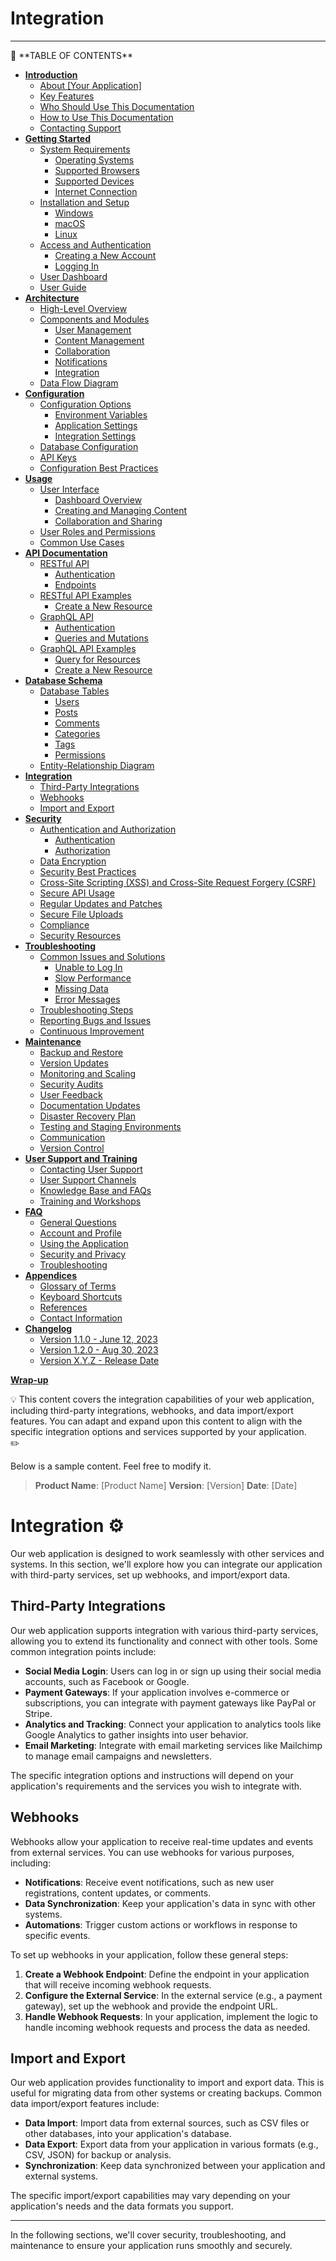 # Integration

---

<aside>
📜 **TABLE OF CONTENTS**

- [**Introduction**](https://www.notion.so/Technical-Documentation-1-16081dd3d80b80c89633f6c0c6a4d5cb?pvs=21)
    - [About [Your Application]](https://www.notion.so/Technical-Documentation-1-16081dd3d80b80c89633f6c0c6a4d5cb?pvs=21)
    - [Key Features](https://www.notion.so/Technical-Documentation-1-16081dd3d80b80c89633f6c0c6a4d5cb?pvs=21)
    - [Who Should Use This Documentation](https://www.notion.so/Technical-Documentation-1-16081dd3d80b80c89633f6c0c6a4d5cb?pvs=21)
    - [How to Use This Documentation](https://www.notion.so/Technical-Documentation-1-16081dd3d80b80c89633f6c0c6a4d5cb?pvs=21)
    - [Contacting Support](https://www.notion.so/Technical-Documentation-1-16081dd3d80b80c89633f6c0c6a4d5cb?pvs=21)
- [**Getting Started**](https://www.notion.so/Getting-Started-16081dd3d80b8139983ef33ab79fb727?pvs=21)
    - [System Requirements](https://www.notion.so/Getting-Started-16081dd3d80b8139983ef33ab79fb727?pvs=21)
        - [Operating Systems](https://www.notion.so/Getting-Started-16081dd3d80b8139983ef33ab79fb727?pvs=21)
        - [Supported Browsers](https://www.notion.so/Getting-Started-16081dd3d80b8139983ef33ab79fb727?pvs=21)
        - [Supported Devices](https://www.notion.so/Getting-Started-16081dd3d80b8139983ef33ab79fb727?pvs=21)
        - [Internet Connection](https://www.notion.so/Getting-Started-16081dd3d80b8139983ef33ab79fb727?pvs=21)
    - [Installation and Setup](https://www.notion.so/Getting-Started-16081dd3d80b8139983ef33ab79fb727?pvs=21)
        - [Windows](https://www.notion.so/Getting-Started-16081dd3d80b8139983ef33ab79fb727?pvs=21)
        - [macOS](https://www.notion.so/Getting-Started-16081dd3d80b8139983ef33ab79fb727?pvs=21)
        - [Linux](https://www.notion.so/Getting-Started-16081dd3d80b8139983ef33ab79fb727?pvs=21)
    - [Access and Authentication](https://www.notion.so/Getting-Started-16081dd3d80b8139983ef33ab79fb727?pvs=21)
        - [Creating a New Account](https://www.notion.so/Getting-Started-16081dd3d80b8139983ef33ab79fb727?pvs=21)
        - [Logging In](https://www.notion.so/Getting-Started-16081dd3d80b8139983ef33ab79fb727?pvs=21)
    - [User Dashboard](https://www.notion.so/Getting-Started-16081dd3d80b8139983ef33ab79fb727?pvs=21)
    - [User Guide](https://www.notion.so/Getting-Started-16081dd3d80b8139983ef33ab79fb727?pvs=21)
- [**Architecture**](https://www.notion.so/Architecture-16081dd3d80b810bacb3c8f999db34f2?pvs=21)
    - [High-Level Overview](https://www.notion.so/Architecture-16081dd3d80b810bacb3c8f999db34f2?pvs=21)
    - [Components and Modules](https://www.notion.so/Architecture-16081dd3d80b810bacb3c8f999db34f2?pvs=21)
        - [User Management](https://www.notion.so/Architecture-16081dd3d80b810bacb3c8f999db34f2?pvs=21)
        - [Content Management](https://www.notion.so/Architecture-16081dd3d80b810bacb3c8f999db34f2?pvs=21)
        - [Collaboration](https://www.notion.so/Architecture-16081dd3d80b810bacb3c8f999db34f2?pvs=21)
        - [Notifications](https://www.notion.so/Architecture-16081dd3d80b810bacb3c8f999db34f2?pvs=21)
        - [Integration](https://www.notion.so/Architecture-16081dd3d80b810bacb3c8f999db34f2?pvs=21)
    - [Data Flow Diagram](https://www.notion.so/Architecture-16081dd3d80b810bacb3c8f999db34f2?pvs=21)
- [**Configuration**](https://www.notion.so/Configuration-16081dd3d80b81ccbce6eaabc84b0483?pvs=21)
    - [Configuration Options](https://www.notion.so/Configuration-16081dd3d80b81ccbce6eaabc84b0483?pvs=21)
        - [Environment Variables](https://www.notion.so/Configuration-16081dd3d80b81ccbce6eaabc84b0483?pvs=21)
        - [Application Settings](https://www.notion.so/Configuration-16081dd3d80b81ccbce6eaabc84b0483?pvs=21)
        - [Integration Settings](https://www.notion.so/Configuration-16081dd3d80b81ccbce6eaabc84b0483?pvs=21)
    - [Database Configuration](https://www.notion.so/Configuration-16081dd3d80b81ccbce6eaabc84b0483?pvs=21)
    - [API Keys](https://www.notion.so/Configuration-16081dd3d80b81ccbce6eaabc84b0483?pvs=21)
    - [Configuration Best Practices](https://www.notion.so/Configuration-16081dd3d80b81ccbce6eaabc84b0483?pvs=21)
- [**Usage**](https://www.notion.so/Usage-16081dd3d80b815b887cd921ec4d359c?pvs=21)
    - [User Interface](https://www.notion.so/Usage-16081dd3d80b815b887cd921ec4d359c?pvs=21)
        - [Dashboard Overview](https://www.notion.so/Usage-16081dd3d80b815b887cd921ec4d359c?pvs=21)
        - [Creating and Managing Content](https://www.notion.so/Usage-16081dd3d80b815b887cd921ec4d359c?pvs=21)
        - [Collaboration and Sharing](https://www.notion.so/Usage-16081dd3d80b815b887cd921ec4d359c?pvs=21)
    - [User Roles and Permissions](https://www.notion.so/Usage-16081dd3d80b815b887cd921ec4d359c?pvs=21)
    - [Common Use Cases](https://www.notion.so/Usage-16081dd3d80b815b887cd921ec4d359c?pvs=21)
- [**API Documentation**](https://www.notion.so/API-Documentation-16081dd3d80b812494e9e256ee46789c?pvs=21)
    - [RESTful API](https://www.notion.so/API-Documentation-16081dd3d80b812494e9e256ee46789c?pvs=21)
        - [Authentication](https://www.notion.so/API-Documentation-16081dd3d80b812494e9e256ee46789c?pvs=21)
        - [Endpoints](https://www.notion.so/API-Documentation-16081dd3d80b812494e9e256ee46789c?pvs=21)
    - [RESTful API Examples](https://www.notion.so/API-Documentation-16081dd3d80b812494e9e256ee46789c?pvs=21)
        - [Create a New Resource](https://www.notion.so/API-Documentation-16081dd3d80b812494e9e256ee46789c?pvs=21)
    - [GraphQL API](https://www.notion.so/API-Documentation-16081dd3d80b812494e9e256ee46789c?pvs=21)
        - [Authentication](https://www.notion.so/API-Documentation-16081dd3d80b812494e9e256ee46789c?pvs=21)
        - [Queries and Mutations](https://www.notion.so/API-Documentation-16081dd3d80b812494e9e256ee46789c?pvs=21)
    - [GraphQL API Examples](https://www.notion.so/API-Documentation-16081dd3d80b812494e9e256ee46789c?pvs=21)
        - [Query for Resources](https://www.notion.so/API-Documentation-16081dd3d80b812494e9e256ee46789c?pvs=21)
        - [Create a New Resource](https://www.notion.so/API-Documentation-16081dd3d80b812494e9e256ee46789c?pvs=21)
- [**Database Schema**](https://www.notion.so/Database-Schema-16081dd3d80b81c0a159c0fa191c0cc4?pvs=21)
    - [Database Tables](https://www.notion.so/Database-Schema-16081dd3d80b81c0a159c0fa191c0cc4?pvs=21)
        - [Users](https://www.notion.so/Database-Schema-16081dd3d80b81c0a159c0fa191c0cc4?pvs=21)
        - [Posts](https://www.notion.so/Database-Schema-16081dd3d80b81c0a159c0fa191c0cc4?pvs=21)
        - [Comments](https://www.notion.so/Database-Schema-16081dd3d80b81c0a159c0fa191c0cc4?pvs=21)
        - [Categories](https://www.notion.so/Database-Schema-16081dd3d80b81c0a159c0fa191c0cc4?pvs=21)
        - [Tags](https://www.notion.so/Database-Schema-16081dd3d80b81c0a159c0fa191c0cc4?pvs=21)
        - [Permissions](https://www.notion.so/Database-Schema-16081dd3d80b81c0a159c0fa191c0cc4?pvs=21)
    - [Entity-Relationship Diagram](https://www.notion.so/Database-Schema-16081dd3d80b81c0a159c0fa191c0cc4?pvs=21)
- [**Integration**](https://www.notion.so/Integration-16081dd3d80b81e79088d9b096978010?pvs=21)
    - [Third-Party Integrations](https://www.notion.so/Integration-16081dd3d80b81e79088d9b096978010?pvs=21)
    - [Webhooks](https://www.notion.so/Integration-16081dd3d80b81e79088d9b096978010?pvs=21)
    - [Import and Export](https://www.notion.so/Integration-16081dd3d80b81e79088d9b096978010?pvs=21)
- [**Security**](https://www.notion.so/Security-16081dd3d80b81ddb5fcc2160ee4a020?pvs=21)
    - [Authentication and Authorization](https://www.notion.so/Security-16081dd3d80b81ddb5fcc2160ee4a020?pvs=21)
        - [Authentication](https://www.notion.so/Security-16081dd3d80b81ddb5fcc2160ee4a020?pvs=21)
        - [Authorization](https://www.notion.so/Security-16081dd3d80b81ddb5fcc2160ee4a020?pvs=21)
    - [Data Encryption](https://www.notion.so/Security-16081dd3d80b81ddb5fcc2160ee4a020?pvs=21)
    - [Security Best Practices](https://www.notion.so/Security-16081dd3d80b81ddb5fcc2160ee4a020?pvs=21)
    - [Cross-Site Scripting (XSS) and Cross-Site Request Forgery (CSRF)](https://www.notion.so/Security-16081dd3d80b81ddb5fcc2160ee4a020?pvs=21)
    - [Secure API Usage](https://www.notion.so/Security-16081dd3d80b81ddb5fcc2160ee4a020?pvs=21)
    - [Regular Updates and Patches](https://www.notion.so/Security-16081dd3d80b81ddb5fcc2160ee4a020?pvs=21)
    - [Secure File Uploads](https://www.notion.so/Security-16081dd3d80b81ddb5fcc2160ee4a020?pvs=21)
    - [Compliance](https://www.notion.so/Security-16081dd3d80b81ddb5fcc2160ee4a020?pvs=21)
    - [Security Resources](https://www.notion.so/Security-16081dd3d80b81ddb5fcc2160ee4a020?pvs=21)
- [**Troubleshooting**](https://www.notion.so/Troubleshooting-16081dd3d80b81a68080f1cfefde6f10?pvs=21)
    - [Common Issues and Solutions](https://www.notion.so/Troubleshooting-16081dd3d80b81a68080f1cfefde6f10?pvs=21)
        - [Unable to Log In](https://www.notion.so/Troubleshooting-16081dd3d80b81a68080f1cfefde6f10?pvs=21)
        - [Slow Performance](https://www.notion.so/Troubleshooting-16081dd3d80b81a68080f1cfefde6f10?pvs=21)
        - [Missing Data](https://www.notion.so/Troubleshooting-16081dd3d80b81a68080f1cfefde6f10?pvs=21)
        - [Error Messages](https://www.notion.so/Troubleshooting-16081dd3d80b81a68080f1cfefde6f10?pvs=21)
    - [Troubleshooting Steps](https://www.notion.so/Troubleshooting-16081dd3d80b81a68080f1cfefde6f10?pvs=21)
    - [Reporting Bugs and Issues](https://www.notion.so/Troubleshooting-16081dd3d80b81a68080f1cfefde6f10?pvs=21)
    - [Continuous Improvement](https://www.notion.so/Troubleshooting-16081dd3d80b81a68080f1cfefde6f10?pvs=21)
- [**Maintenance**](https://www.notion.so/Maintenance-and-Updates-16081dd3d80b81b58447c6d5b396332f?pvs=21)
    - [Backup and Restore](https://www.notion.so/Maintenance-and-Updates-16081dd3d80b81b58447c6d5b396332f?pvs=21)
    - [Version Updates](https://www.notion.so/Maintenance-and-Updates-16081dd3d80b81b58447c6d5b396332f?pvs=21)
    - [Monitoring and Scaling](https://www.notion.so/Maintenance-and-Updates-16081dd3d80b81b58447c6d5b396332f?pvs=21)
    - [Security Audits](https://www.notion.so/Maintenance-and-Updates-16081dd3d80b81b58447c6d5b396332f?pvs=21)
    - [User Feedback](https://www.notion.so/Maintenance-and-Updates-16081dd3d80b81b58447c6d5b396332f?pvs=21)
    - [Documentation Updates](https://www.notion.so/Maintenance-and-Updates-16081dd3d80b81b58447c6d5b396332f?pvs=21)
    - [Disaster Recovery Plan](https://www.notion.so/Maintenance-and-Updates-16081dd3d80b81b58447c6d5b396332f?pvs=21)
    - [Testing and Staging Environments](https://www.notion.so/Maintenance-and-Updates-16081dd3d80b81b58447c6d5b396332f?pvs=21)
    - [Communication](https://www.notion.so/Maintenance-and-Updates-16081dd3d80b81b58447c6d5b396332f?pvs=21)
    - [Version Control](https://www.notion.so/Maintenance-and-Updates-16081dd3d80b81b58447c6d5b396332f?pvs=21)
- [**User Support and Training**](https://www.notion.so/User-Support-and-Training-16081dd3d80b819c8ef6f7b7a86dc35d?pvs=21)
    - [Contacting User Support](https://www.notion.so/User-Support-and-Training-16081dd3d80b819c8ef6f7b7a86dc35d?pvs=21)
    - [User Support Channels](https://www.notion.so/User-Support-and-Training-16081dd3d80b819c8ef6f7b7a86dc35d?pvs=21)
    - [Knowledge Base and FAQs](https://www.notion.so/User-Support-and-Training-16081dd3d80b819c8ef6f7b7a86dc35d?pvs=21)
    - [Training and Workshops](https://www.notion.so/User-Support-and-Training-16081dd3d80b819c8ef6f7b7a86dc35d?pvs=21)
- [**FAQ**](https://www.notion.so/FAQ-16081dd3d80b816d86d4ed3fbc28a669?pvs=21)
    - [General Questions](https://www.notion.so/FAQ-16081dd3d80b816d86d4ed3fbc28a669?pvs=21)
    - [Account and Profile](https://www.notion.so/FAQ-16081dd3d80b816d86d4ed3fbc28a669?pvs=21)
    - [Using the Application](https://www.notion.so/FAQ-16081dd3d80b816d86d4ed3fbc28a669?pvs=21)
    - [Security and Privacy](https://www.notion.so/FAQ-16081dd3d80b816d86d4ed3fbc28a669?pvs=21)
    - [Troubleshooting](https://www.notion.so/FAQ-16081dd3d80b816d86d4ed3fbc28a669?pvs=21)
- [**Appendices**](https://www.notion.so/Appendices-16081dd3d80b8135ba6cee5c6236a7fe?pvs=21)
    - [Glossary of Terms](https://www.notion.so/Appendices-16081dd3d80b8135ba6cee5c6236a7fe?pvs=21)
    - [Keyboard Shortcuts](https://www.notion.so/Appendices-16081dd3d80b8135ba6cee5c6236a7fe?pvs=21)
    - [References](https://www.notion.so/Appendices-16081dd3d80b8135ba6cee5c6236a7fe?pvs=21)
    - [Contact Information](https://www.notion.so/Appendices-16081dd3d80b8135ba6cee5c6236a7fe?pvs=21)
- [**Changelog**](https://www.notion.so/Changelog-16081dd3d80b81e596e2fa00094b9267?pvs=21)
    - [Version 1.1.0 - June 12, 2023](https://www.notion.so/Changelog-16081dd3d80b81e596e2fa00094b9267?pvs=21)
    - [Version 1.2.0 - Aug 30, 2023](https://www.notion.so/Changelog-16081dd3d80b81e596e2fa00094b9267?pvs=21)
    - [Version X.Y.Z - Release Date](https://www.notion.so/Changelog-16081dd3d80b81e596e2fa00094b9267?pvs=21)

[**Wrap-up**](https://www.notion.so/Wrap-up-16081dd3d80b819abf9ac05f01e5aad6?pvs=21)

</aside>

<aside>
💡 This content covers the integration capabilities of your web application, including third-party integrations, webhooks, and data import/export features. You can adapt and expand upon this content to align with the specific integration options and services supported by your application.

</aside>

<aside>
✏️

Below is a sample content. Feel free to modify it.

</aside>

> **Product Name**: [Product Name]
**Version**: [Version]
**Date**: [Date]
> 

# Integration ⚙️

Our web application is designed to work seamlessly with other services and systems. In this section, we'll explore how you can integrate our application with third-party services, set up webhooks, and import/export data.

## **Third-Party Integrations**

Our web application supports integration with various third-party services, allowing you to extend its functionality and connect with other tools. Some common integration points include:

- **Social Media Login**: Users can log in or sign up using their social media accounts, such as Facebook or Google.
- **Payment Gateways**: If your application involves e-commerce or subscriptions, you can integrate with payment gateways like PayPal or Stripe.
- **Analytics and Tracking**: Connect your application to analytics tools like Google Analytics to gather insights into user behavior.
- **Email Marketing**: Integrate with email marketing services like Mailchimp to manage email campaigns and newsletters.

The specific integration options and instructions will depend on your application's requirements and the services you wish to integrate with.

## **Webhooks**

Webhooks allow your application to receive real-time updates and events from external services. You can use webhooks for various purposes, including:

- **Notifications**: Receive event notifications, such as new user registrations, content updates, or comments.
- **Data Synchronization**: Keep your application's data in sync with other systems.
- **Automations**: Trigger custom actions or workflows in response to specific events.

To set up webhooks in your application, follow these general steps:

1. **Create a Webhook Endpoint**: Define the endpoint in your application that will receive incoming webhook requests.
2. **Configure the External Service**: In the external service (e.g., a payment gateway), set up the webhook and provide the endpoint URL.
3. **Handle Webhook Requests**: In your application, implement the logic to handle incoming webhook requests and process the data as needed.

## **Import and Export**

Our web application provides functionality to import and export data. This is useful for migrating data from other systems or creating backups. Common data import/export features include:

- **Data Import**: Import data from external sources, such as CSV files or other databases, into your application's database.
- **Data Export**: Export data from your application in various formats (e.g., CSV, JSON) for backup or analysis.
- **Synchronization**: Keep data synchronized between your application and external systems.

The specific import/export capabilities may vary depending on your application's needs and the data formats you support.

---

In the following sections, we'll cover security, troubleshooting, and maintenance to ensure your application runs smoothly and securely.